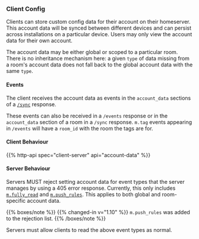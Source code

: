 
### Client Config

Clients can store custom config data for their account on their
homeserver. This account data will be synced between different devices
and can persist across installations on a particular device. Users may
only view the account data for their own account.

The account data may be either global or scoped to a particular room.
There is no inheritance mechanism here: a given `type` of data missing
from a room's account data does not fall back to the global account
data with the same `type`.

#### Events

The client receives the account data as events in the `account_data`
sections of a [`/sync`](#get_matrixclientv3sync) response.

These events can also be received in a `/events` response or in the
`account_data` section of a room in a `/sync` response. `m.tag` events appearing in
`/events` will have a `room_id` with the room the tags are for.

#### Client Behaviour

{{% http-api spec="client-server" api="account-data" %}}

#### Server Behaviour

Servers MUST reject setting account data for event types
that the server manages by using a 405 error response.
Currently, this only includes [`m.fully_read`](#mfully_read)
and [`m.push_rules`](#push-rules-events). This applies to
both global and room-specific account data.

{{% boxes/note %}}
{{% changed-in v="1.10" %}} `m.push_rules` was added to the rejection
list.
{{% /boxes/note %}}

Servers must allow clients to read the above event types as normal.
